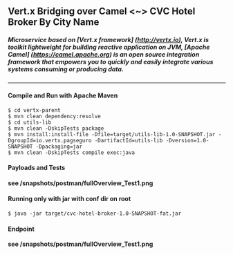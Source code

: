 ## **Vert.x Bridging over Camel <~> CVC Hotel Broker By City Name**

##### Microservice based on [Vert.x framework] (http://vertx.io), Vert.x is toolkit lightweight for building reactive application on JVM, [Apache Camel] (https://camel.apache.org) is an open source integration framework that empowers you to quickly and easily integrate various systems consuming or producing data. 
---
#### Compile and Run with Apache Maven
````
$ cd vertx-parent
$ mvn clean dependency:resolve
$ cd utils-lib
$ mvn clean -DskipTests package 
$ mvn install:install-file -Dfile=target/utils-lib-1.0-SNAPSHOT.jar -DgroupId=io.vertx.pagseguro -DartifactId=utils-lib -Dversion=1.0-SNAPSHOT -Dpackaging=jar
$ mvn clean -DskipTests compile exec:java 
````
#### Payloads and Tests
**see /snapshots/postman/fullOverview_Test1.png**

#### Running only with jar with conf dir on root 
````
$ java -jar target/cvc-hotel-broker-1.0-SNAPSHOT-fat.jar
````
#### Endpoint 
**see /snapshots/postman/fullOverview_Test1.png**

